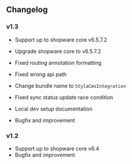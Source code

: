 ## Changelog

### v1.3

* Support up to shopware core v6.5.7.2
* Upgrade shopware core to v6.5.7.2
* Fixed routing annotation formatting
* Fixed wrong api path
* Change bundle name to `StylaCmsIntegration`
* Fixed sync status update race condition
* Local dev setup documentation

* Bugfix and improvement

### v1.2

* Support up to shopware core v6.4
* Bugfix and improvement
<br /><br />